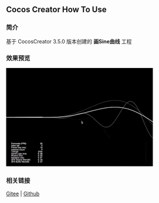 ## Cocos Creator How To Use

### 简介

基于 CocosCreator 3.5.0 版本创建的 **画Sine曲线** 工程

### 效果预览
![image](../../../gif/202203/2022030413.gif)

### 相关链接
[Gitee](https://gitee.com/mirrors_cocos-creator/example-cases/tree/master/assets/cases/graphics/demo) | [Github](https://github.com/cocos-creator/example-cases/tree/master/assets/cases/graphics/demo)